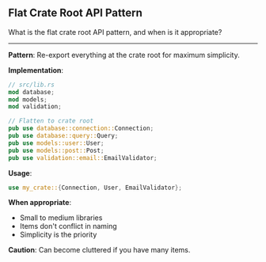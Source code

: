 ## Flat Crate Root API Pattern

What is the flat crate root API pattern, and when is it appropriate?

---

**Pattern**: Re-export everything at the crate root for maximum simplicity.

**Implementation**:
```rust
// src/lib.rs
mod database;
mod models;
mod validation;

// Flatten to crate root
pub use database::connection::Connection;
pub use database::query::Query;
pub use models::user::User;
pub use models::post::Post;
pub use validation::email::EmailValidator;
```

**Usage**:
```rust
use my_crate::{Connection, User, EmailValidator};
```

**When appropriate**:
- Small to medium libraries
- Items don't conflict in naming
- Simplicity is the priority

**Caution**: Can become cluttered if you have many items.

